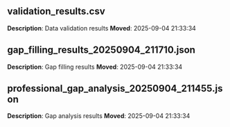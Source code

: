 ## validation_results.csv
**Description**: Data validation results
**Moved**: 2025-09-04 21:33:34

## gap_filling_results_20250904_211710.json
**Description**: Gap filling results
**Moved**: 2025-09-04 21:33:34

## professional_gap_analysis_20250904_211455.json
**Description**: Gap analysis results
**Moved**: 2025-09-04 21:33:34

